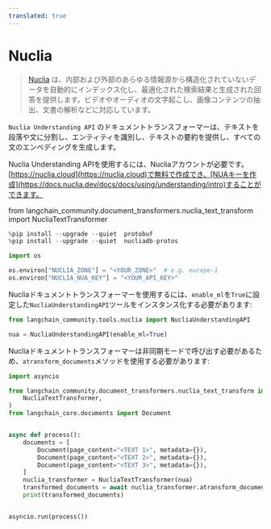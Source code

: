 ```yaml
---
translated: true
---
```


# Nuclia

>[Nuclia](https://nuclia.com) は、内部および外部のあらゆる情報源から構造化されていないデータを自動的にインデックス化し、最適化された検索結果と生成された回答を提供します。ビデオやオーディオの文字起こし、画像コンテンツの抽出、文書の解析などに対応しています。

`Nuclia Understanding API` のドキュメントトランスフォーマーは、テキストを段落や文に分割し、エンティティを識別し、テキストの要約を提供し、すべての文のエンベディングを生成します。

Nuclia Understanding APIを使用するには、Nucliaアカウントが必要です。[https://nuclia.cloud](https://nuclia.cloud)で無料で作成でき、[NUAキーを作成](https://docs.nuclia.dev/docs/docs/using/understanding/intro)することができます。

from langchain_community.document_transformers.nuclia_text_transform import NucliaTextTransformer

```python
%pip install --upgrade --quiet  protobuf
%pip install --upgrade --quiet  nucliadb-protos
```

```python
import os

os.environ["NUCLIA_ZONE"] = "<YOUR_ZONE>"  # e.g. europe-1
os.environ["NUCLIA_NUA_KEY"] = "<YOUR_API_KEY>"
```

Nucliaドキュメントトランスフォーマーを使用するには、`enable_ml`を`True`に設定した`NucliaUnderstandingAPI`ツールをインスタンス化する必要があります:

```python
from langchain_community.tools.nuclia import NucliaUnderstandingAPI

nua = NucliaUnderstandingAPI(enable_ml=True)
```

Nucliaドキュメントトランスフォーマーは非同期モードで呼び出す必要があるため、`atransform_documents`メソッドを使用する必要があります:

```python
import asyncio

from langchain_community.document_transformers.nuclia_text_transform import (
    NucliaTextTransformer,
)
from langchain_core.documents import Document


async def process():
    documents = [
        Document(page_content="<TEXT 1>", metadata={}),
        Document(page_content="<TEXT 2>", metadata={}),
        Document(page_content="<TEXT 3>", metadata={}),
    ]
    nuclia_transformer = NucliaTextTransformer(nua)
    transformed_documents = await nuclia_transformer.atransform_documents(documents)
    print(transformed_documents)


asyncio.run(process())
```
